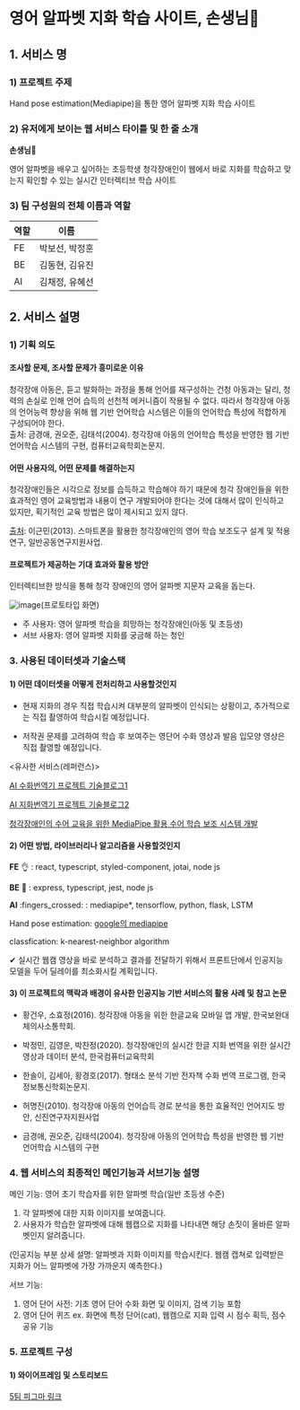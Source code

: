 # 영어 알파벳 지화 학습 사이트, 손생님🤙

## 1. 서비스 명

### 1) 프로젝트 주제

Hand pose estimation(Mediapipe)을 통한 영어 알파벳 지화 학습 사이트

### 2) 유저에게 보이는 웹 서비스 타이틀 및 한 줄 소개

**손생님**🤙

영어 알파벳을 배우고 싶어하는 초등학생 청각장애인이 웹에서 바로 지화를 학습하고 맞는지 확인할 수 있는 실시간 인터렉티브 학습 사이트

### 3) 팀 구성원의 전체 이름과 역할

|역할|이름|
|---|---|
|FE|박보선, 박정훈|
|BE|김동현, 김유진|
|AI|김채정, 유혜선|

## 2. 서비스 설명

### 1) 기획 의도

#### 조사할 문제, 조사할 문제가 흥미로운 이유

청각장애 아동은, 듣고 발화하는 과정을 통해 언어를 재구성하는 건청 아동과는 달리, 
청력의 손실로 인해 언어 습득의 선천적 메커니즘이 작용될 수 없다.
따라서 청각장애 아동의 언어능력 향상을 위해 웹 기반 언어학습 시스템은 
이들의 언어학습 특성에 적합하게 구성되어야 한다.         
출처: 금경애, 권오준, 김태석(2004). 청각장애 아동의 언어학습 특성을 반영한 웹 기반 언어학습 시스템의 구현, 
컴퓨터교육학회논문지.

#### 어떤 사용자의, 어떤 문제를 해결하는지

청각장애인들은 시각으로 정보를 습득하고 학습해야 하기 때문에 
청각 장애인들을 위한 효과적인 영어 교육방법과 내용이 연구 개발되어야 한다는 것에 대해서 
많이 인식하고 있지만, 획기적인 교육 방법은 많이 제시되고 있지 않다.

[출처](https://www.krm.or.kr/krmts/search/detailview/research.html?dbGubun=SD&m201_id=10048480): 이근민(2013). 스마트폰을 활용한 청각장애인의 영어 학습 보조도구 설계 및 적용 연구, 일반공동연구지원사업.

#### 프로젝트가 제공하는 기대 효과와 활용 방안

인터렉티브한 방식을 통해 청각 장애인의 영어 알파벳 지문자 교육을 돕는다.

![image](https://user-images.githubusercontent.com/65852282/175811383-99e1d5b5-3427-4edd-8069-2cb6c0041325.png)(프로토타입 화면)

- 주 사용자: 영어 알파벳 학습을 희망하는 청각장애인(아동 및 초등생)
- 서브 사용자: 영어 알파벳 지화를 궁금해 하는 청인

### 3. 사용된 데이터셋과 기술스택

#### 1) 어떤 데이터셋을 어떻게 전처리하고 사용할것인지

- 현재 지화의 경우 직접 학습시켜 대부분의 알파벳이 인식되는 상황이고, 추가적으로는 직접 촬영하여 학습시킬 예정입니다.

- 저작권 문제를 고려하여 학습 후 보여주는 영단어 수화 영상과 발음 입모양 영상은 직접 촬영할 예정입니다.

<유사한 서비스(레퍼런스)>

[AI 수화번역기 프로젝트 기술블로그1](https://eonhwa-theme.tistory.com/45?category=898021)

[AI 지화번역기 프로젝트 기술블로그2](https://developeralice.tistory.com/12)  

[청각장애인의 수어 교육을 위한 MediaPipe 활용 수어 학습 보조 시스템 개발](https://www.koreascience.or.kr/article/JAKO202105254874193.pdf) 


#### 2) 어떤 방법, 라이브러리나 알고리즘을 사용할것인지

**FE** :ok_hand:  : react, typescript, styled-component, jotai, node js

**BE** :raised_back_of_hand:  : express, typescript, jest, node js

**AI** :fingers_crossed:  : mediapipe*, tensorflow, python, flask, LSTM
   
Hand pose estimation: [google의 mediapipe](https://google.github.io/mediapipe/solutions/hands#python-solution-api)              

classfication: k-nearest-neighbor algorithm

✔︎ 실시간 웹캠 영상을 바로 분석하고 결과를 전달하기 위해서 프론트단에서 인공지능 모델을 두어 딜레이를 최소화시킬 계획입니다.


#### 3) 이 프로젝트의 맥락과 배경이 유사한 인공지능 기반 서비스의 활용 사례 및 참고 논문

- 황건우, 소효정(2016). 청각장애 아동을 위한 한글교육 모바일 앱 개발, 한국보완대체의사소통학회.
- 박정민, 김영운, 박찬정(2020). 청각장애인의 실시간 한글 지화 번역을 위한 실시간 영상과 데이터 분석, 한국컴퓨터교육학회

- 한솔이, 김세아, 황경호(2017). 형태소 분석 기반 전자책 수화 번역 프로그램, 한국정보통신학회논문지.

- 허명진(2010). 청각장애 아동의 언어습득 경로 분석을 통한 효율적인 언어지도 방안, 신진연구자지원사업
- 금경애, 권오준,  김태석(2004). 청각장애 아동의 언어학습 특성을 반영한 웹 기반 언어학습 시스템의 구현

### 4. 웹 서비스의 최종적인 메인기능과 서브기능 설명

메인 기능: 영어 초기 학습자를 위한 알파벳 학습(일반 초등생 수준)

1. 각 알파벳에 대한 지화 이미지를 보여줍니다.
2. 사용자가 학습한 알파벳에 대해 웹캡으로 지화를 나타내면 해당 손짓이 올바른 알파벳인지 알려줍니다.

(인공지능 부분 상세 설명: 알파벳과 지화 이미지를 학습시킨다.
웹캠 캡쳐로 입력받은 지화가 어느 알파벳에 가장 가까운지 예측한다.)

서브 기능: 
1. 영어 단어 사전: 기초 영어 단어 수화 화면 및 이미지, 검색 기능 포함
2. 영어 단어 퀴즈 ex. 화면에 특정 단어(cat), 웹캠으로 지화 입력 시 점수 획득, 점수 공유 기능

### 5. 프로젝트 구성

#### 1) 와이어프레임 및 스토리보드

[5팀 피그마 링크](https://www.figma.com/file/DmshTcF6FuWzM2p4qGlqvS/5%ED%8C%80-%3A-5AI-R?node-id=0%3A1)
